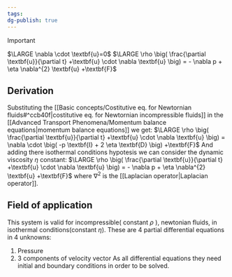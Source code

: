 ```yaml
---
tags: 
dg-publish: true
---
```

>[!important]
>$\LARGE \nabla \cdot \textbf{u}=0$
>$\LARGE \rho \big( \frac{\partial \textbf{u}}{\partial t} +\textbf{u} \cdot \nabla \textbf{u} \big) = - \nabla p + \eta \nabla^{2} \textbf{u} +\textbf{F}$ 

## Derivation
Substituting the [[Basic concepts/Costitutive eq. for Newtornian fluids#^ccb40f|costitutive eq. for Newtornian incompressible fluids]] in the [[Advanced Transport Phenomena/Momentum balance equations|momentum balance equations]] we get:
$\LARGE \rho \big( \frac{\partial \textbf{u}}{\partial t} +\textbf{u} \cdot \nabla \textbf{u} \big) = \nabla \cdot \big( -p \textbf{I} + 2 \eta \textbf{D} \big) +\textbf{F}$ 
And adding there isothermal conditions hypotesis we can consider the dynamic viscosity $\eta$ constant:
$\LARGE \rho \big( \frac{\partial \textbf{u}}{\partial t} +\textbf{u} \cdot \nabla \textbf{u} \big) = - \nabla p + \eta \nabla^{2} \textbf{u} +\textbf{F}$ 
where $\nabla^{2}$ is the [[Laplacian operator|Laplacian operator]].

## Field of application
This system is valid for incompressible( constant $\rho$ ), newtonian fluids, in isothermal conditions(constant $\eta$). 
These are 4 partial differential equations in 4 unknowns:
1. Pressure
2. 3 components of velocity vector
As all differential equations they need initial and boundary conditions in order to be solved. 
